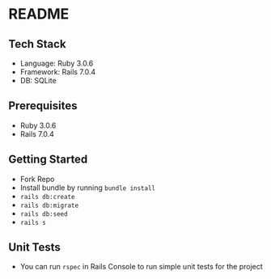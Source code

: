 # README
## Tech Stack
- Language: Ruby 3.0.6
- Framework: Rails 7.0.4
- DB: SQLite

## Prerequisites

- Ruby 3.0.6
- Rails 7.0.4

## Getting Started

- Fork Repo
- Install bundle by running ```bundle install``` 
- ```rails db:create```
- ```rails db:migrate```
- ```rails db:seed```
- ```rails s```


## Unit Tests

- You can run ```rspec``` in Rails Console to run simple unit tests for the project

